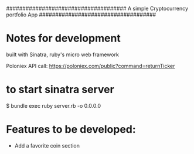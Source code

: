 #####################################
A simple Cryptocurrency portfolio App
####################################



# Notes for development
built with  Sinatra, ruby's micro web framework

Poloniex API call:
https://poloniex.com/public?command=returnTicker

# to start sinatra server
$ bundle exec ruby server.rb -o 0.0.0.0

# Features to be developed:
- Add a favorite coin section



